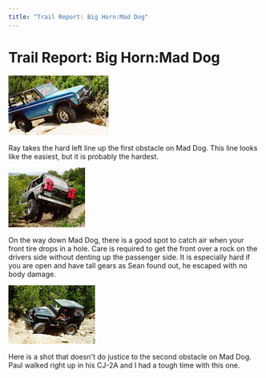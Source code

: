 ```yaml
---
title: "Trail Report: Big Horn:Mad Dog"
---
```

# Trail Report: Big Horn:Mad Dog

[![Ray on the first obstacle on Mad Dog](../../../img/terry/trail/md1_.jpg)](../../../img/terry/trail/md1.jpg) 

Ray takes the hard left line up the first obstacle on Mad Dog. This line looks like the easiest, but it is probably the hardest. 

[![Sean catches air on the way out of Mad Dog](../../../img/terry/trail/md2_.jpg)](../../../img/terry/trail/md2.jpg) 

On the way down Mad Dog, there is a good spot to catch air when your front tire drops in a hole. Care is required to get the front over a rock on the drivers side without denting up the passenger side. It is especially hard if you are open and have tall gears as Sean found out, he escaped with no body damage. 

[![Paul driving up the second obstacle on Mad Dog](../../../img/terry/trail/md3_.jpg)](../../../img/terry/trail/md3.jpg) 

Here is a shot that doesn't do justice to the second obstacle on Mad Dog. Paul walked right up in his CJ-2A and I had a tough time with this one.